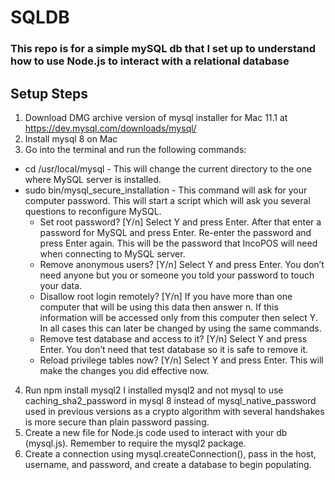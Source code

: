 # SQLDB

### This repo is for a simple mySQL db that I set up to understand how to use Node.js to interact with a relational database

## Setup Steps
1. Download DMG archive version of mysql installer for Mac 11.1 at https://dev.mysql.com/downloads/mysql/
2. Install mysql 8 on Mac
3. Go into the terminal and run the following commands:
* cd /usr/local/mysql - This will change the current directory to the one where MySQL server is installed.
* sudo bin/mysql_secure_installation - This command will ask for your computer password. This will start a script which will ask you several questions to reconfigure MySQL.
  * Set root password? [Y/n]
Select Y and press Enter. After that enter a password for MySQL and press Enter. Re-enter the password and press Enter again. This will be the password that IncoPOS will need when connecting to MySQL server.
  * Remove anonymous users? [Y/n]
Select Y and press Enter. You don’t need anyone but you or someone you told your password to touch your data.
  * Disallow root login remotely? [Y/n]
If you have more than one computer that will be using this data then answer n. If this information will be accessed only from this computer then select Y. In all cases this can later be changed by using the same commands.
  * Remove test database and access to it? [Y/n]
Select Y and press Enter. You don’t need that test database so it is safe to remove it.
  * Reload privilege tables now? [Y/n]
Select Y and press Enter. This will make the changes you did effective now.

4. Run npm install mysql2
I installed mysql2 and not mysql to use caching_sha2_password in mysql 8 instead of mysql_native_password used in previous versions as a crypto
algorithm with several handshakes is more secure than plain password passing.
5. Create a new file for Node.js code used to interact with your db (mysql.js). Remember to require the mysql2 package. 
6. Create a connection using mysql.createConnection(), pass in the host, username, and password, and create a database to begin populating.
